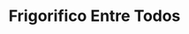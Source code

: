 ---
title: "Frigorifico Entre Todos"
url: /ciudad-autonoma-de-buenos-aires/frigorifico-entre-todos/
shop: carnicero
---